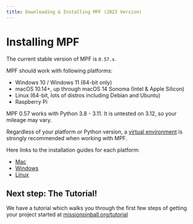 ```yaml
---
title: Downloading & Installing MPF (2023 Version)
---
```


# Installing MPF

The current stable version of MPF is `0.57.x`.

MPF should work with following platforms:

* Windows 10 / Windows 11 (64-bit only)
* macOS 10.14+, up through macOS 14 Sonoma (Intel & Apple Silicon)
* Linux (64-bit, lots of distros including Debian and Ubuntu)
* Raspberry Pi

MPF 0.57 works with Python 3.8 - 3.11. It is untested on 3.12, so your mileage may vary.

Regardless of your platform or Python version, a [virtual environment](virtual-environments.md) is
strongly recommended when working with MPF.

Here links to the installation guides for each platform:

* [Mac](mac.md)
* [Windows](windows.md)
* [Linux](linux)

## Next step: The Tutorial!

We have a tutorial which walks you through the first few steps of getting
your project started at [missionpinball.org/tutorial](../tutorial/index.md)
